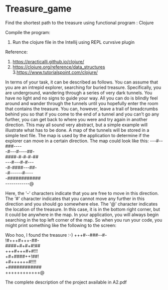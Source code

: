 # Treasure_game
Find the shortest path to the treasure using functional program : Clojure

Compile the program:
1. Run the clojure file in the Intellij using REPL curvsive plugin

Reference:
1. https://practicalli.github.io/clojure/
2. https://clojure.org/reference/data_structures
3.https://www.tutorialspoint.com/clojure/

In terms of your task, it can be described as follows. You can assume that you are an intrepid explorer, searching for buried treasure. Specifically, you are underground, wandering through a series of very dark tunnels. You have no light and no signs to guide your way. All you can do is blindly feel around and wander through the tunnels until you hopefully enter the room that contains the treasure. You can, however, leave a trail of breadcrumbs behind you so that if you come to the end of a tunnel and you can’t go any further, you can get back to where you were and try again in another direction. This may all sound very abstract, but a simple example will illustrate what has to be done. A map of the tunnels will be stored in a simple text file. The map is used by the application to determine if the explorer can move in a certain direction. The map could look like this:
---#--###----                                                                                                                           
-#---#----##-                                                                                                                           
####-#-#-#-##                                                                                                                           
---#---#-#---                                                                                                                           
-#-####---##-                                                                                                                           
-#------#----                                                                                                                           
-############                                                                                                                           
------------@                                                                                                                           
  
  
Here, the '–' characters indicate that you are free to move in this direction. The '#' character indicates that you cannot move any further in this direction and you should go somewhere else. The '@' character indicates the location of the treasure. In this case, it is in the bottom right corner, but it could be anywhere in the map. In your application, you will always begin searching in the top left corner of the map. So when you run your code, you might print something like the following to the screen:

Woo hoo, I found the treasure :-)
+++#--###--#-                                                                                                                           
!#+++#+++-##-                                                                                                                           
####+#+#+#!##                                                                                                                           
+++#+++#+#!!!                                                                                                                           
+#+####++!##!                                                                                                                           
+#++++++#!!!!                                                                                                                          
+############                                                                                                                           
++++++++++++@  

The complete description of the project available in A2.pdf
